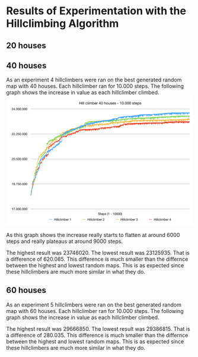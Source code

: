 # Results of Experimentation with the Hillclimbing Algorithm

## 20 houses

## 40 houses
As an experiment 4 hillclimbers were ran on the best generated random map with 40 houses. Each hillclimber ran for 10.000 steps. The following graph shows the increase in value as each hillclimber climbed.
![Graph of hillclimbing runs](HillClimbing-40Hs/hillclimber40.png "Hillclimbing runs 40 houses")

As this graph shows the increase really starts to flatten at around 6000 steps and really plateaus at around 9000 steps.

The highest result was 23746020. The lowest result was 23125935. That is a difference of 620.085. This difference is much smaller than the differnce between the highest and lowest random maps. This is as expected since these hillclimbers are much more similar in what they do.

## 60 houses
As an experiment 5 hillclimbers were ran on the best generated random map with 60 houses. Each hillclimber ran for 10.000 steps. The following graph shows the increase in value as each hillclimber climbed.

The highest result was 29666850. The lowest result was 29386815. That is a difference of 280.035. This difference is much smaller than the differnce between the highest and lowest random maps. This is as expected since these hillclimbers are much more similar in what they do.
